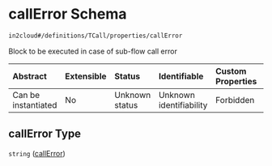 # callError Schema

```txt
in2cloud#/definitions/TCall/properties/callError
```

Block to be executed in case of sub-flow call error

| Abstract            | Extensible | Status         | Identifiable            | Custom Properties | Additional Properties | Access Restrictions | Defined In                                                                     |
| :------------------ | :--------- | :------------- | :---------------------- | :---------------- | :-------------------- | :------------------ | :----------------------------------------------------------------------------- |
| Can be instantiated | No         | Unknown status | Unknown identifiability | Forbidden         | Allowed               | none                | [TDSLRoot.schema.json*](../schema/TDSLRoot.schema.json "open original schema") |

## callError Type

`string` ([callError](tdslroot-definitions-tcall-properties-callerror.md))
